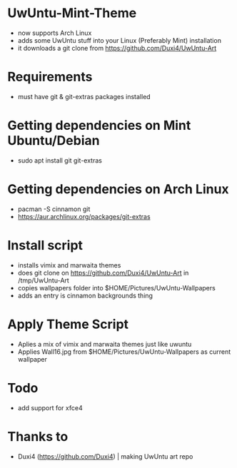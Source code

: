 # UwUntu-Mint-Theme
- now supports Arch Linux
- adds some UwUntu stuff into your Linux (Preferably Mint) installation
- it downloads a git clone from https://github.com/Duxi4/UwUntu-Art
# Requirements
- must have git & git-extras packages installed
# Getting dependencies on Mint Ubuntu/Debian
- sudo apt install git git-extras
# Getting dependencies on Arch Linux
- pacman -S cinnamon git
- https://aur.archlinux.org/packages/git-extras
# Install script
- installs vimix and marwaita themes
- does git clone on https://github.com/Duxi4/UwUntu-Art in /tmp/UwUntu-Art
- copies wallpapers folder into $HOME/Pictures/UwUntu-Wallpapers
- adds an entry is cinnamon backgrounds thing
# Apply Theme Script
- Aplies a mix of vimix and marwaita themes just like uwuntu
- Applies Wall16.jpg from $HOME/Pictures/UwUntu-Wallpapers as current wallpaper
# Todo
- add support for xfce4
# Thanks to
- Duxi4 (https://github.com/Duxi4) | making UwUntu art repo
